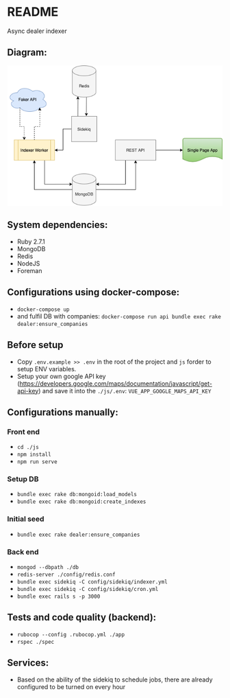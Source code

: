 # README
Async dealer indexer

## Diagram:
![uml](https://github.com/svmax/dealer/blob/master/vendor/github/on.png)

## System dependencies:
* Ruby 2.7.1
* MongoDB
* Redis
* NodeJS
* Foreman
## Configurations using docker-compose:
* `docker-compose up`
* and fulfil DB with companies: `docker-compose run api bundle exec rake dealer:ensure_companies`

## Before setup
* Copy `.env.example >> .env` in the root of the project and `js` forder to setup ENV variables.
* Setup your own google API key (https://developers.google.com/maps/documentation/javascript/get-api-key) and save it into the `./js/.env`: `VUE_APP_GOOGLE_MAPS_API_KEY`

## Configurations manually:
### Front end
* `cd ./js`
* `npm install`
* `npm run serve`

### Setup DB
* `bundle exec rake db:mongoid:load_models`
* `bundle exec rake db:mongoid:create_indexes`

### Initial seed
* `bundle exec rake dealer:ensure_companies`
### Back end
* `mongod --dbpath ./db`
* `redis-server ./config/redis.conf`
* `bundle exec sidekiq -C config/sidekiq/indexer.yml`
* `bundle exec sidekiq -C config/sidekiq/cron.yml`
* `bundle exec rails s -p 3000`
## Tests and code quality (backend):
* `rubocop --config .rubocop.yml ./app`
* `rspec ./spec`

## Services:
* Based on the ability of the sidekiq to schedule jobs, there are already configured to be turned on every hour

